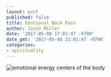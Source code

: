 ```yaml
---
layout: post
published: false
title: Emotional Back Pain
author: Jason Miller
date: '2017-05-08 17:01:47 -0700'
date_gmt: '2017-05-08 21:01:47 -0700'
categories:
- spirituality
---
```


![emotional energy centers of the body]({{site.assets.url_prefix}}/images/posts/emotional-energy-centers-of-the-body.jpg "emotional energy centers of the body")
